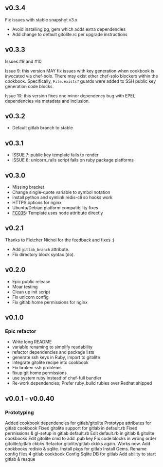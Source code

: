 ## v0.3.4

Fix issues with stable snapshot v3.x
    
* Avoid installing pg, gem which adds extra dependencies
* Add change to default gitolite.rc per upgrade instructions

## v0.3.3

Issues #9 and #10

Issue 9: this version MAY fix issues with key generation when
cookbook is invocated via chef-solo.  There may exist other
chef-solo blockers within the cookbook.  Specifically, `File.exists?`
guards were added to SSH public key generation code blocks.

Issue 10: this version fixes one minor dependency bug with EPEL
dependencies via metadata and inclusion.

## v0.3.2

* Default gitlab branch to stable

## v0.3.1

* ISSUE 7: public key template fails to render
* ISSUE 8: unicorn_rails script fails on ruby package platforms 

## v0.3.0

* Missing bracket
* Change single-quote variable to symbol notation
* install python and symlink redis-cli so hooks work
* HTTPS options for nginx
* Ubuntu/Debian platform compatibility fixes
* [FC035](http://acrmp.github.com/foodcritic/#FC035): Template uses node attribute directly

## v0.2.1

  Thanks to Fletcher Nichol for the feedback and fixes :)

  * Add `gitlab_branch` attribute.
  * Fix directory block syntax (do).

## v0.2.0

  * Epic public release <crowd cheers>
  * Moar testing
  * Clean up init script
  * Fix unicorn config
  * Fix gitlab home permissions for nginx

## v0.1.0

  ### Epic refactor

  * Write long README
  * variable renaming to simplify readability
  * refactor dependencies and package lists
  * generate ssh keys in Ruby, import to gitolite
  * Integrate gitolite recipe into cookbook 
  * Fix broken ssh problems
  * fixup git home permissions
  * use system ruby instead of chef-full bundler
  * Re-work dependencies; Prefer ruby_build rubies over Redhat shipped

## v0.0.1 - v0.0.40

  ### Prototyping

  Added cookbook dependencies for gitlab/gitolite
  Prototype attributes for gitlab cookbook
  Fixed gitolite support for gitlab in default.rb
  Fixed permissions & gl-setup in gitlab default.rb
  Edit default.rb in gitlab & gitolite cookbooks
  Edit gitolite cmd to add .pub key
  Fix code blocks in wrong order gitolite/gitlab ckbks
  Refactor gitolite/gitlab ckbks again. Works now.
  Add cookbooks redisio & sqlite. Install pkgs for gitlab
  Install Gems. Rename config files 4 gitlab cookbook
  Config Sqlite DB for gitlab
  Add ability to start gitlab & resque
